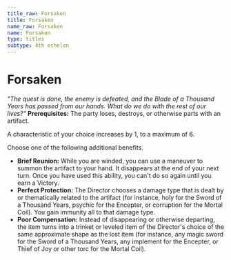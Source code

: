 ```yaml
---
title_raw: Forsaken
title: Forsaken
name_raw: Forsaken
name: Forsaken
type: titles
subtype: 4th echelon
---
```


# Forsaken

*"The quest is done, the enemy is defeated, and the Blade of a Thousand Years has passed from our hands. What do we do with the rest of our lives?"* **Prerequisites:** The party loses, destroys, or otherwise parts with an artifact.

A characteristic of your choice increases by 1, to a maximum of 6.

Choose one of the following additional benefits.

- **Brief Reunion:** While you are winded, you can use a maneuver to summon the artifact to your hand. It disappears at the end of your next turn. Once you have used this ability, you can't do so again until you earn a Victory.
- **Perfect Protection:** The Director chooses a damage type that is dealt by or thematically related to the artifact (for instance, holy for the Sword of a Thousand Years, psychic for the Encepter, or corruption for the Mortal Coil). You gain immunity all to that damage type.
- **Poor Compensation:** Instead of disappearing or otherwise departing, the item turns into a trinket or leveled item of the Director's choice of the same approximate shape as the lost item (for instance, any magic sword for the Sword of a Thousand Years, any implement for the Encepter, or Thief of Joy or other torc for the Mortal Coil).
